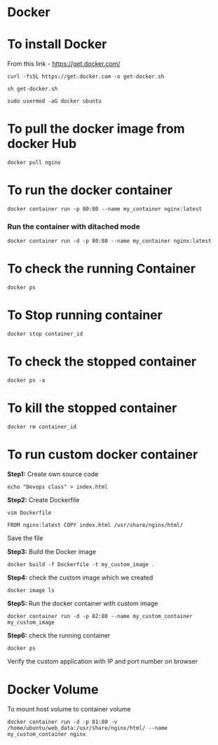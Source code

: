 # Docker

# To install Docker 

From this link - https://get.docker.com/

`curl -fsSL https://get.docker.com -o get-docker.sh`

`sh get-docker.sh`

`sudo usermod -aG docker ubuntu`

# To pull the docker image from docker Hub 

`docker pull nginx`

# To run the docker container 

`docker container run -p 80:80 --name my_container nginx:latest`

### Run the container with ditached mode

`docker container run -d -p 80:80 --name my_container nginx:latest`

# To check the running Container 

`docker ps`

# To Stop running container

`docker stop container_id`

# To check the stopped container

 `docker ps -a`
 
 # To kill the stopped container 
 
 `docker rm container_id`
 
 
 # To run custom docker container 
 
 **Step1:** Create own source code 
 
 `echo "Devops class" > index.html`
 
 **Step2:** Create Dockerfile

 `vim Dockerfile`
 
 `FROM nginx:latest
  COPY index.html /usr/share/nginx/html/
`

 Save the file
 
 **Step3:** Build the Docker image
 
 `docker build -f Dockerfile -t my_custom_image .`
 
 **Step4:** check the custom image which we created
 
 `docker image ls`
 
 **Step5:** Run the docker container with custom image
 
 `docker container run -d -p 82:80 --name my_custom_container my_custom_image`
 
 **Step6:** check the running container 
 
 `docker ps`
 
 Verify the custom application with IP and port number on browser
 
 # Docker Volume
 
 To mount host volume to container volume
 
 `docker container run -d -p 81:80 -v /home/ubuntu/web_data:/usr/share/nginx/html/ --name my_custom_container nginx`
 
 
 
